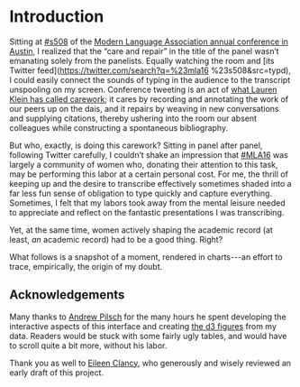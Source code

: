 # Introduction

Sitting at [#s508](http://jentery.github.io/careRepair/) of the [Modern Language Association annual conference in Austin](https://www.mla.org/Convention/MLA-2016), I realized that the “care and repair” in the title of the panel wasn’t emanating solely from the panelists. Equally watching the room and [its Twitter feed](https://twitter.com/search?q=%23mla16 %23s508&src=typd), I could easily connect the sounds of typing in the audience to the transcript unspooling on my screen. Conference tweeting is an act of [what Lauren Klein has called carework](http://lklein.com/2015/06/the-carework-and-codework-of-the-digital-humanities/); it cares by recording and annotating the work of our peers up on the dais, and it repairs by weaving in new conversations and supplying citations, thereby ushering into the room our absent colleagues while constructing a spontaneous bibliography.

But who, exactly, is doing this carework? Sitting in panel after panel, following Twitter carefully, I couldn’t shake an impression that [#MLA16](https://twitter.com/search?q=%23mla16&src=typd) was largely a community of women who, donating their attention to this task, may be performing this labor at a certain personal cost. For me, the thrill of keeping up and the desire to transcribe effectively sometimes shaded into a far less fun sense of obligation to type quickly and capture everything. Sometimes, I felt that my labors took away from the mental leisure needed to appreciate and reflect on the fantastic presentations I was transcribing.

Yet, at the same time, women actively shaping the academic record (at least, _an_ academic record) had to be a good thing. Right? 

What follows is a snapshot of a moment, rendered in charts---an effort to trace, empirically, the origin of my doubt. 

## Acknowledgements 

Many thanks to [Andrew Pilsch](http://andrew.pilsch.com) for the many hours he spent developing the interactive aspects of this interface and creating [the d3 figures](http://nvd3.org) from my data. Readers would be stuck with some fairly ugly tables, and would have to scroll quite a bit more, without his labor. 

Thank you as well to [Eileen Clancy](https://twitter.com/clancynewyork), who generously and wisely reviewed an early draft of this project.